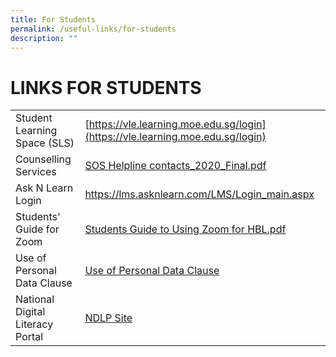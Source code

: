 ```yaml
---
title: For Students
permalink: /useful-links/for-students
description: ""
---
```

# LINKS FOR STUDENTS


|  |  | 
| -------- | -------- | 
| Student Learning Space (SLS)     | [https://vle.learning.moe.edu.sg/login](https://vle.learning.moe.edu.sg/login)     | 
| Counselling Services| [SOS Helpline contacts_2020_Final.pdf ](/files/SOS%20Helpline%20contacts_2020_Final.pdf)     |
| Ask N Learn Login | [https://lms.asknlearn.com/LMS/Login_main.aspx ](https://lms.wizlearn.com/LMS/Login_main.aspx)     |
| Students' Guide for Zoom     | [Students Guide to Using Zoom for HBL.pdf ](/files/Students%20Guide%20to%20Using%20Zoom%20for%20HBL.pdf)     |
| Use of Personal Data Clause     | [Use of Personal Data Clause ](/files/Use%20of%20Personal%20Data%20for%20Publicity%20Purposes.pdf)     |
| National Digital Literacy Portal     | [NDLP Site](https://sites.google.com/rss.edu.sg/ndlp-riverside/home)     |

